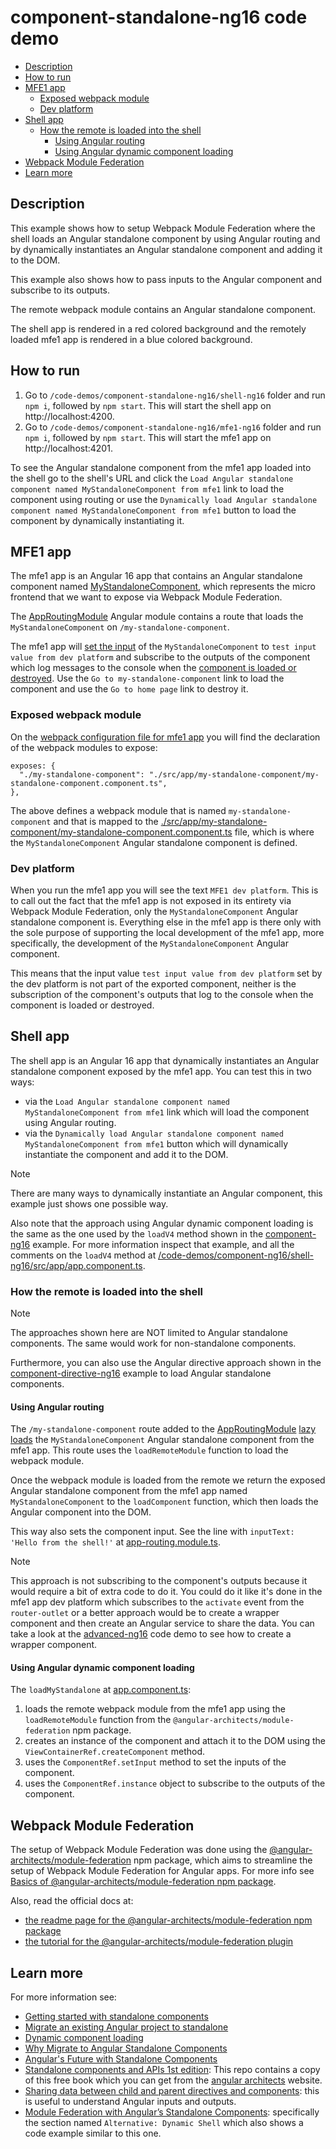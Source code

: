# component-standalone-ng16 code demo

- [Description](#description)
- [How to run](#how-to-run)
- [MFE1 app](#mfe1-app)
  - [Exposed webpack module](#exposed-webpack-module)
  - [Dev platform](#dev-platform)
- [Shell app](#shell-app)
  - [How the remote is loaded into the shell](#how-the-remote-is-loaded-into-the-shell)
    - [Using Angular routing](#using-angular-routing)
    - [Using Angular dynamic component loading](#using-angular-dynamic-component-loading)
- [Webpack Module Federation](#webpack-module-federation)
- [Learn more](#learn-more)

## Description

This example shows how to setup Webpack Module Federation where the shell loads an Angular standalone component by using Angular routing and by dynamically instantiates an Angular standalone component and adding it to the DOM.

This example also shows how to pass inputs to the Angular component and subscribe to its outputs.

The remote webpack module contains an Angular standalone component.

The shell app is rendered in a red colored background and the remotely loaded mfe1 app is rendered in a blue colored background.

## How to run

1) Go to `/code-demos/component-standalone-ng16/shell-ng16` folder and run `npm i`, followed by `npm start`. This will start the shell app on http://localhost:4200.
2) Go to `/code-demos/component-standalone-ng16/mfe1-ng16` folder and run `npm i`, followed by `npm start`. This will start the mfe1 app on http://localhost:4201.

To see the Angular standalone component from the mfe1 app loaded into the shell go to the shell's URL and click the `Load Angular standalone component named MyStandaloneComponent from mfe1` link to load the component using routing or use the `Dynamically load Angular standalone component named MyStandaloneComponent from mfe1` button to load the component by dynamically instantiating it.

## MFE1 app

The mfe1 app is an Angular 16 app that contains an Angular standalone component named [MyStandaloneComponent](/code-demos/component-standalone-ng16/mfe1-ng16/src/app/my-standalone-component/my-standalone-component.component.ts), which represents the micro frontend that we want to expose via Webpack Module Federation.

The [AppRoutingModule](/code-demos/component-standalone-ng16/mfe1-ng16/src/app/app-routing.module.ts) Angular module contains a route that loads the `MyStandaloneComponent` on `/my-standalone-component`.

The mfe1 app will [set the input](/code-demos/component-standalone-ng16/mfe1-ng16/src/app/app-routing.module.ts) of the `MyStandaloneComponent` to `test input value from dev platform` and subscribe to the outputs of the component which log messages to the console when the [component is loaded or destroyed](/code-demos/component-standalone-ng16/mfe1-ng16/src/app/app.component.ts). Use the `Go to my-standalone-component` link to load the component and use the `Go to home page` link to destroy it.

### Exposed webpack module

On the [webpack configuration file for mfe1 app](/code-demos/component-standalone-ng16//mfe1-ng16/webpack.config.js) you will find the declaration of the webpack modules to expose:

```
exposes: {
  "./my-standalone-component": "./src/app/my-standalone-component/my-standalone-component.component.ts",
},
```

The above defines a webpack module that is named `my-standalone-component` and that is mapped to the [./src/app/my-standalone-component/my-standalone-component.component.ts](/code-demos/component-standalone-ng16/mfe1-ng16/src/app/my-standalone-component/my-standalone-component.component.ts) file, which is where the `MyStandaloneComponent` Angular standalone component is defined.

### Dev platform

When you run the mfe1 app you will see the text `MFE1 dev platform`. This is to call out the fact that the mfe1 app is not exposed in its entirety via Webpack Module Federation, only the `MyStandaloneComponent` Angular standalone component is. Everything else in the mfe1 app is there only with the sole purpose of supporting the local development of the mfe1 app, more specifically, the development of the `MyStandaloneComponent` Angular component.

This means that the input value `test input value from dev platform` set by the dev platform is not part of the exported component, neither is the subscription of the component's outputs that log to the console when the component is loaded or destroyed.

## Shell app

The shell app is an Angular 16 app that dynamically instantiates an Angular standalone component exposed by the mfe1 app. You can test this in two ways:

- via the `Load Angular standalone component named MyStandaloneComponent from mfe1` link which will load the component using Angular routing.
- via the `Dynamically load Angular standalone component named MyStandaloneComponent from mfe1` button which will dynamically instantiate the component and add it to the DOM.

> [!NOTE]
>
> There are many ways to dynamically instantiate an Angular component, this example just shows one possible way.
>
> Also note that the approach using Angular dynamic component loading is the same as the one used by the `loadV4` method shown in the [component-ng16](../component-ng16/README.md) example. For more information inspect that example, and all the comments on the `loadV4` method at [/code-demos/component-ng16/shell-ng16/src/app/app.component.ts](../component-ng16/shell-ng16/src/app/app.component.ts).
>

### How the remote is loaded into the shell

> [!NOTE]
>
> The approaches shown here are NOT limited to Angular standalone components. The same would work for non-standalone components.
>
> Furthermore, you can also use the Angular directive approach shown in the [component-directive-ng16](../component-directive-ng16/README.md) example to load Angular standalone components.
>

#### Using Angular routing

The `/my-standalone-component` route added to the [AppRoutingModule](/code-demos/component-standalone-ng16/shell-ng16/src/app/app-routing.module.ts) [lazy loads](https://angular.io/guide/lazy-loading-ngmodules) the `MyStandaloneComponent` Angular standalone component from the mfe1 app. This route uses the `loadRemoteModule` function to load the webpack module.

Once the webpack module is loaded from the remote we return the exposed Angular standalone component from the mfe1 app named `MyStandaloneComponent` to the `loadComponent` function, which then loads the Angular component into the DOM.

This way also sets the component input. See the line with `inputText: 'Hello from the shell!'` at [app-routing.module.ts](/code-demos/component-standalone-ng16/mfe1-ng16/src/app/app-routing.module.ts).

> [!NOTE]
>
> This approach is not subscribing to the component's outputs because it would require a bit of extra code to do it. You could do it like it's done in the mfe1 app dev platform which subscribes to the `activate` event from the `router-outlet` or a better approach would be to create a wrapper component and then create an Angular service to share the data. You can take a look at the [advanced-ng16](../advanced-ng16/README.md) code demo to see how to create a wrapper component.
>

#### Using Angular dynamic component loading

The `loadMyStandalone` at [app.component.ts](/code-demos/component-standalone-ng16/shell-ng16/src/app/app.component.ts):

1) loads the remote webpack module from the mfe1 app using the `loadRemoteModule` function from the `@angular-architects/module-federation` npm package.
2) creates an instance of the component and attach it to the DOM using the `ViewContainerRef.createComponent` method.
3) uses the `ComponentRef.setInput` method to set the inputs of the component.
4) uses the `ComponentRef.instance` object to subscribe to the outputs of the component.

## Webpack Module Federation

The setup of Webpack Module Federation was done using the [@angular-architects/module-federation](https://www.npmjs.com/package/@angular-architects/module-federation) npm package, which aims to streamline the setup of Webpack Module Federation for Angular apps. For more info see [Basics of @angular-architects/module-federation npm package](/docs/basics-angular-architects.md).

Also, read the official docs at:
- [the readme page for the @angular-architects/module-federation npm package](https://www.npmjs.com/package/@angular-architects/module-federation?activeTab=readme)
- [the tutorial for the @angular-architects/module-federation plugin](https://github.com/angular-architects/module-federation-plugin/blob/main/libs/mf/tutorial/tutorial.md)

## Learn more

For more information see:

- [Getting started with standalone components](https://angular.io/guide/standalone-components)
- [Migrate an existing Angular project to standalone](https://angular.io/guide/standalone-migration)
- [Dynamic component loading](https://angular.io/guide/dynamic-component-loader#dynamic-component-loading)
- [Why Migrate to Angular Standalone Components](https://medium.com/angular-gems/angular-standalone-components-590b3076d48a)
- [Angular's Future with Standalone Components](https://www.angulararchitects.io/en/blog/angulars-future-without-ngmodules-lightweight-solutions-on-top-of-standalone-components/)
- [Standalone components and APIs 1st edition](/docs/standalone-components-and-APIs-1st-edition.pdf): This repo contains a copy of this free book which you can get from the [angular architects](https://www.angulararchitects.io/en/ebooks/anguar-standalone-components-and-apis/) website.
- [Sharing data between child and parent directives and components](https://angular.io/guide/inputs-outputs): this is useful to understand Angular inputs and outputs.
- [Module Federation with Angular’s Standalone Components](https://www.angulararchitects.io/blog/module-federation-with-angulars-standalone-components/): specifically the section named `Alternative: Dynamic Shell` which also shows a code example similar to this one.
